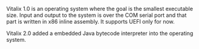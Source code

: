 Vitalix 1.0 is an operating system where the goal is the smallest executable size. Input and output to the system is over the COM serial port and that part is written in x86 inline assembly. It supports UEFI only for now.

Vitalix 2.0 added a embedded Java bytecode interpreter into the operating system.
